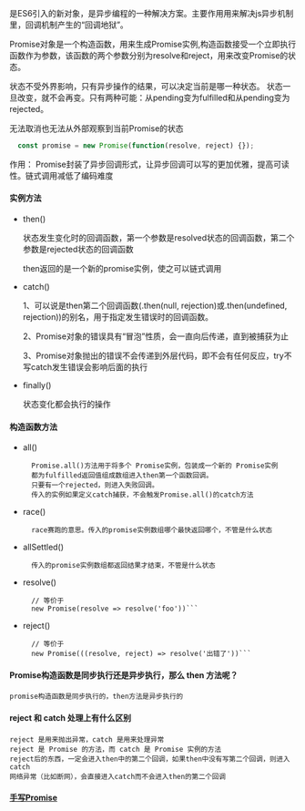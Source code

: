 
是ES6引入的新对象，是异步编程的一种解决方案。主要作用用来解决js异步机制里，回调机制产生的“回调地狱”。

Promise对象是一个构造函数，用来生成Promise实例,构造函数接受一个立即执行函数作为参数，该函数的两个参数分别为resolve和reject，用来改变Promise的状态。

状态不受外界影响，只有异步操作的结果，可以决定当前是哪一种状态。
状态一旦改变，就不会再变。只有两种可能：从pending变为fulfilled和从pending变为rejected。

无法取消也无法从外部观察到当前Promise的状态

  ```js
    const promise = new Promise(function(resolve, reject) {});
  ```

作用： Promise封装了异步回调形式，让异步回调可以写的更加优雅，提高可读性。链式调用减低了编码难度

#### 实例方法

  - then()

    状态发生变化时的回调函数，第一个参数是resolved状态的回调函数，第二个参数是rejected状态的回调函数

    then返回的是一个新的promise实例，使之可以链式调用

  - catch()

    1、可以说是then第二个回调函数(.then(null, rejection)或.then(undefined, rejection))的别名，用于指定发生错误时的回调函数。

    2、Promise对象的错误具有“冒泡”性质，会一直向后传递，直到被捕获为止

    3、Promise对象抛出的错误不会传递到外层代码，即不会有任何反应，try不写catch发生错误会影响后面的执行

  - finally()

    状态变化都会执行的操作

#### 构造函数方法

  - all()
  
    ```  
      Promise.all()方法用于将多个 Promise实例，包装成一个新的 Promise实例
      都为fulfilled返回值组成数组进入then第一个函数回调。
      只要有一个rejected，则进入失败回调。
      传入的实例如果定义catch捕获，不会触发Promise.all()的catch方法
    ```
  - race()

    ```
      race赛跑的意思。传入的promise实例数组哪个最快返回哪个，不管是什么状态
    ```

  - allSettled()

    ```
      传入的promise实例数组都返回结果才结束，不管是什么状态
    ```
    
  - resolve()

    ```Promise.resolve('foo')
      // 等价于
      new Promise(resolve => resolve('foo'))```

  - reject()
  
    ```Promise.reject('出错了')
      // 等价于
      new Promise(((resolve, reject) => resolve('出错了'))```

#### Promise构造函数是同步执行还是异步执行，那么 then 方法呢？

    promise构造函数是同步执行的，then方法是异步执行的

#### reject 和 catch 处理上有什么区别

    reject 是用来抛出异常，catch 是用来处理异常
    reject 是 Promise 的方法，而 catch 是 Promise 实例的方法
    reject后的东西，一定会进入then中的第二个回调，如果then中没有写第二个回调，则进入catch
    网络异常（比如断网），会直接进入catch而不会进入then的第二个回调


#### [手写Promise](../手写代码/实现最简单的Promise.md)
